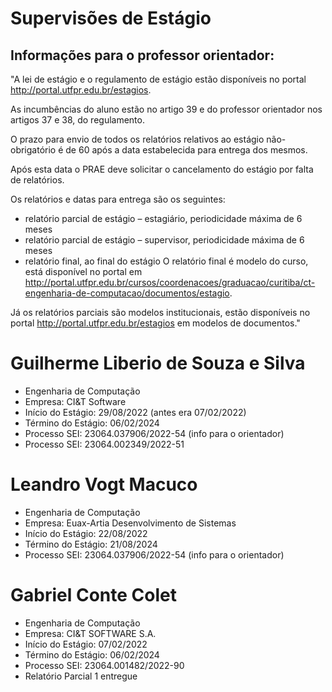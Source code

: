 # Supervisões de Estágio

## Informações para o professor orientador:

"A lei de estágio e o regulamento de estágio estão disponíveis no portal http://portal.utfpr.edu.br/estagios. 

As incumbências do aluno estão no artigo 39 e do professor orientador nos artigos 37 e 38, do regulamento.

O prazo para envio de todos os relatórios relativos ao estágio não-obrigatório é de 60 após a data estabelecida para entrega dos mesmos. 

Após esta data o PRAE deve solicitar o cancelamento do estágio por falta de relatórios.

Os relatórios e datas para entrega são os seguintes:
- relatório parcial de estágio – estagiário, periodicidade máxima de 6 meses
- relatório parcial de estágio – supervisor, periodicidade máxima de 6 meses
- relatório final, ao final do estágio
O relatório final é modelo do curso, está disponível 
no portal em http://portal.utfpr.edu.br/cursos/coordenacoes/graduacao/curitiba/ct-engenharia-de-computacao/documentos/estagio. 

Já os relatórios parciais são modelos institucionais, estão disponíveis no portal http://portal.utfpr.edu.br/estagios em modelos de documentos."

# Guilherme Liberio de Souza e Silva

- Engenharia de Computação
- Empresa: CI&T Software
- Início do Estágio: 29/08/2022 (antes era 07/02/2022)
- Término do Estágio: 06/02/2024
- Processo SEI: 23064.037906/2022-54 (info para o orientador)
- Processo SEI:  23064.002349/2022-51

# Leandro Vogt Macuco

- Engenharia de Computação
- Empresa: Euax-Artia Desenvolvimento de Sistemas
- Início do Estágio: 22/08/2022
- Término do Estágio: 21/08/2024
- Processo SEI: 23064.037906/2022-54 (info para o orientador)

# Gabriel Conte Colet


- Engenharia de Computação
- Empresa: CI&T SOFTWARE S.A.
- Início do Estágio: 07/02/2022
- Término do Estágio: 06/02/2024
- Processo SEI: 23064.001482/2022-90
- Relatório Parcial 1 entregue

